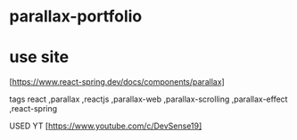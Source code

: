 # parallax-portfolio


# use site 
[https://www.react-spring.dev/docs/components/parallax]


tags 
react ,parallax ,reactjs ,parallax-web ,parallax-scrolling ,parallax-effect ,react-spring


USED YT 
[https://www.youtube.com/c/DevSense19]
